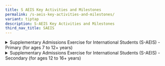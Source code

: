 ```yaml
---
title: S AEIS Key Activities and Milestones
permalink: /s-aeis-key-activities-and-milestones/
variant: tiptap
description: S-AEIS Key Activities and Milestones
third_nav_title: SAEIS
---
```

<div data-type="detailGroup" class="isomer-accordion isomer-accordion-white">
<details class="isomer-details">
<summary>Supplementary Admissions Exercise for International Students (S-AEIS)
- Primary (for ages 7 to 12+ years)</summary>
<div data-type="detailsContent" class="isomer-details-content">
<p></p>
</div>
</details>
<details class="isomer-details">
<summary>Supplementary Admissions Exercise for International Students (S-AEIS)
- Secondary (for ages 12 to 16+ years)</summary>
<div data-type="detailsContent" class="isomer-details-content">
<p></p>
</div>
</details>
</div>
<p></p>